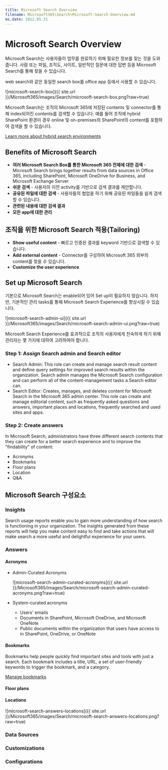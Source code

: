 ```yaml
---
title: Microsoft Search Overview
filename: Microsoft365\Search\Microsoft-Search-Overview.md
ms.date: 2012.05.31
---
```


# Microsoft Search Overview

Microsoft Search는 사용자들이 업무를 완료하기 위해 필요한 정보를 찾는 것을 도와줍니다.  사람 또는 파일, 조직도, 사이트, 일반적인 질문에 대한 답변 등을 Microsoft Search를 통해 찾을 수 있습니다.

web search와 같은 동일한 search box를 office app 등에서 사용할 수 있습니다.

![microsoft-search-box]({{ site.url }}/Microsoft365/images/Search/microsoft-search-box.png?raw=true)

Microsoft Search는 조직의 Microsoft 365에 저장된 contents 및 connector를 통해 index되어진  contents를 검색할 수 있습니다. 예를 들어 조직에 hybrid SharePoint 환경이 경우 online 및 on-premises의 SharePoint의 content를 포함하여 검색을 할 수 있습니다.

[Learn more about hybrid search environments](https://docs.microsoft.com/en-us/sharepoint/hybrid/learn-about-cloud-hybrid-search-for-sharepoint)

## Benefits of Microsoft Search

- **여러 Microsoft Search Box를 통한 Microsoft 365 전체에 대한 검색** - Microsoft Search brings together results from data sources in Office 365, including SharePoint, Microsoft OneDrive for Business, and Microsoft Exchange Server
- **쉬운 검색** - 사용자의 이전 activity를 기반으로 검색 결과를 제안합니다.
- **공유된 파일에 대한 검색** - 사용자들의 협업을 하기 위해 공유된 파일들을 쉽게 검색할 수 있습니다.
- **관련된 내용에 대한 검색 결과**
- **모든 app에 대한 관리**

## 조직을 위한 Microsoft Search 적용(Tailoring)

- **Show useful content** - 빠르고 인증된 결과를 keyword 기반으로 검색할 수 있습니다.
- **Add external content** - Connector를 구성하여 Microsoft 365 외부의 content를 찾을 수 있습니다.
- **Customize the user experience**

## Set up Microsoft Search

기본으로 Microsoft Search는 enable되어 있어 Set up이 필요하지 않습니다. 하지만, 기본적인 관리 tasks를 통해 Microsoft Search Experience를 향상시킬 수 있습니다.

![microsoft-search-admin-ui]({{ site.url }}/Microsoft365/images/Search/microsoft-search-admin-ui.png?raw=true)

Microsoft Search Experience를 효과적으로 조직의 사용자에게 친숙하게 하기 위해 관리자는 몇 가지에 대하여 고려하여야 합니다.

### Step 1: Assign Search admin and Search editor

- Search Admin: This role can create and manage search result content and define query settings for improved search results within the organization. Search admin manages the Microsoft Search configuration and can perform all of the content-management tasks a Search editor can.
- Search Editor: Creates, manages, and deletes content for Microsoft Search in the Microsoft 365 admin center. This role can create and manage editorial content, such as frequently asked questions and answers, important places and locations, frequently searched and used sites and apps.

### Step 2: Create answers

In Microsoft Search, administrators have three different search contents that they can create for a better search experience and to improve the "findability" of content:

- Acronyms
- Bookmarks
- Floor plans
- Location
- Q&A

## Microsoft Search 구성요소

### Insights

Search usage reports enable you to gain more understanding of how search is functioning in your organization. The insights generated from these reports will help you make content easy to find and take actions that will make search a more useful and delightful experience for your users.

### Answers

#### Acronyms

- Admin-Curated Acronyms

    ![microsoft-search-admin-curated-acronyms]({{ site.url }}/Microsoft365/images/Search/microsoft-search-admin-curated-acronyms.png?raw=true)

- System-curated acronyms

    - Users' emails
    - Documents in SharePoint, Microsoft OneDrive, and Microsoft OneNote
    - Public documents within the organization that users have access to in SharePoint, OneDrive, or OneNote

#### Bookmarks

Bookmarks help people quickly find important sites and tools with just a search. Each bookmark includes a title, URL, a set of user-friendly keywords to trigger the bookmark, and a category.

[Manage bookmarks](https://docs.microsoft.com/en-us/microsoftsearch/manage-bookmarks)

#### Floor plans

#### Locations

![microsoft-search-answers-locations]({{ site.url }}/Microsoft365/images/Search/microsoft-search-answers-locations.png?raw=true)

### Data Sources

### Customizations

### Configurations
